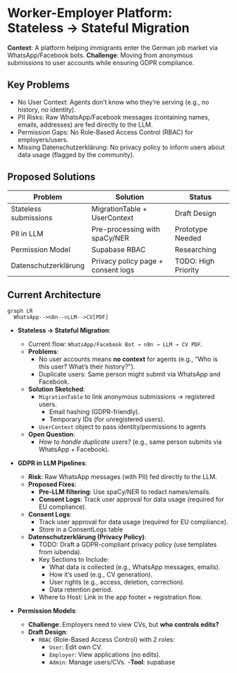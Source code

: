 # Worker-Employer Platform: Stateless → Stateful Migration
**Context**: A platform helping immigrants enter the German job market via WhatsApp/Facebook bots.
**Challenge**: Moving from anonymous submissions to user accounts while ensuring GDPR compliance.



## Key Problems

* No User Context: Agents don’t know who they’re serving (e.g., no history, no identity).
* PII Risks: Raw WhatsApp/Facebook messages (containing names, emails, addresses) are fed directly to the LLM.
* Permission Gaps: No Role-Based Access Control (RBAC) for employers/users.
* Missing Datenschutzerklärung: No privacy policy to inform users about data usage (flagged by the community).



## Proposed Solutions

|**Problem**|**Solution**|**Status**|
|-----------|------------|----------|
|Stateless submissions|MigrationTable + UserContext|Draft Design|
|PII in LLM|Pre-processing with spaCy/NER|Prototype Needed|
|Permission Model|Supabase RBAC|Researching|
|Datenschutzerklärung|Privacy policy page + consent logs|TODO: High Priority|


## Current Architecture
```mermaid
graph LR
  WhatsApp-->n8n-->LLM-->CV[PDF]
```


- **Stateless → Stateful Migration**:
  - Current flow: `WhatsApp/Facebook Bot → n8n → LLM → CV PDF`.
  - **Problems**: 
    - No user accounts means **no context** for agents (e.g., "Who is this user? What’s their history?").
    - Duplicate users: Same person might submit via WhatsApp and Facebook.
  - **Solution Sketched**:
    - `MigrationTable` to link anonymous submissions → registered users.
        - Email hashing (GDPR-friendly).
        - Temporary IDs (for unregistered users).
    - `UserContext` object to pass identity/permissions to agents
  - **Open Question**: 
    - *How to handle duplicate users?* (e.g., same person submits via WhatsApp + Facebook).

- **GDPR in LLM Pipelines**:
  - **Risk**: Raw WhatsApp messages (with PII) fed directly to the LLM.
  - **Proposed Fixes**:
    - **Pre-LLM filtering**: Use spaCy/NER to redact names/emails.
    - **Consent Logs**: Track user approval for data usage (required for EU compliance).
  - **Consent Logs**:
    - Track user approval for data usage (required for EU compliance).
    - Store in a ConsentLogs table
  - **Datenschutzerklärung (Privacy Policy)**:
    - TODO: Draft a GDPR-compliant privacy policy (use templates from iubenda).
    - Key Sections to Include:
        - What data is collected (e.g., WhatsApp messages, emails).
        - How it’s used (e.g., CV generation).
        - User rights (e.g., access, deletion, correction).
        - Data retention period.
    - Where to Host: Link in the app footer + registration flow.

- **Permission Models**:
  - **Challenge**: Employers need to view CVs, but **who controls edits?**
  - **Draft Design**:
    - `RBAC` (Role-Based Access Control) with 2 roles:
      - `User`: Edit own CV.
      - `Employer`: View applications (no edits).
      - `Admin`: Manage users/CVs.
    -**Tool**: supabase

